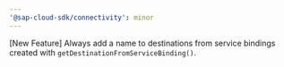 ```yaml
---
'@sap-cloud-sdk/connectivity': minor
---
```


[New Feature] Always add a name to destinations from service bindings created with `getDestinationFromServiceBinding()`.
